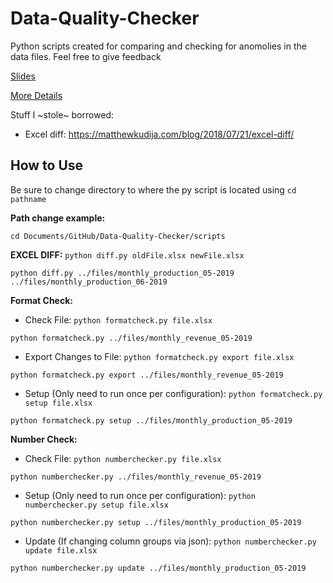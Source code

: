 # Data-Quality-Checker
Python scripts created for comparing and checking for anomolies in the data files. Feel free to give feedback

[Slides](https://github.com/ONRR/Revdoi-Data-Quality/blob/master/Script%20Walkthrough.pdf)

[More Details](https://github.com/ONRR/Revdoi-Data-Quality/wiki)

Stuff I ~stole~ borrowed:
* Excel diff: https://matthewkudija.com/blog/2018/07/21/excel-diff/

## How to Use
Be sure to change directory to where the py script is located using ```cd pathname```

**Path change example:**
```
cd Documents/GitHub/Data-Quality-Checker/scripts
```

**EXCEL DIFF:** ```python diff.py oldFile.xlsx newFile.xlsx```
```
python diff.py ../files/monthly_production_05-2019 ../files/monthly_production_06-2019
```

**Format Check:**
* Check File: ```python formatcheck.py file.xlsx```
```
python formatcheck.py ../files/monthly_revenue_05-2019
```
* Export Changes to File: ```python formatcheck.py export file.xlsx```
```
python formatcheck.py export ../files/monthly_revenue_05-2019
```
* Setup (Only need to run once per configuration): ```python formatcheck.py setup file.xlsx```
```
python formatcheck.py setup ../files/monthly_production_05-2019
```

**Number Check:**
* Check File: ```python numberchecker.py file.xlsx```
```
python numberchecker.py ../files/monthly_revenue_05-2019
```
* Setup (Only need to run once per configuration): ```python numberchecker.py setup file.xlsx```
```
python numberchecker.py setup ../files/monthly_production_05-2019
```
* Update (If changing column groups via json): ```python numberchecker.py update file.xlsx```
```
python numberchecker.py update ../files/monthly_production_05-2019
```

